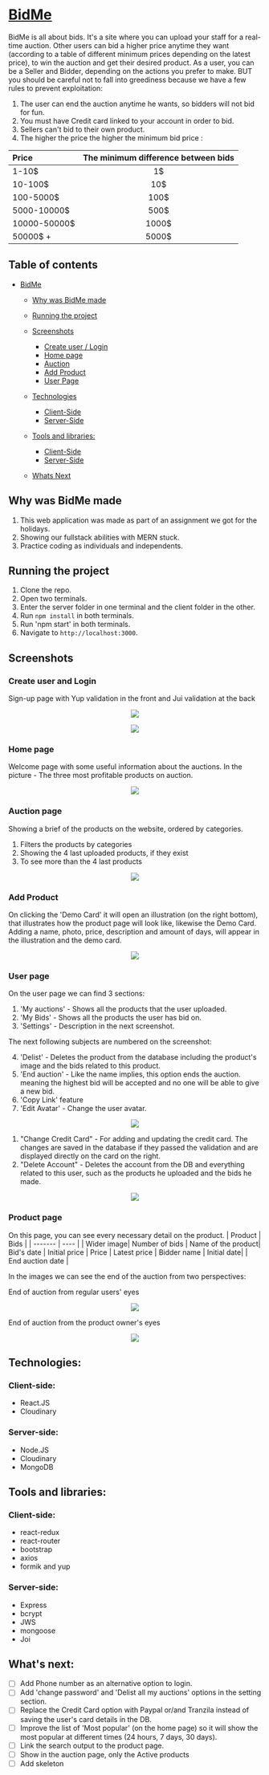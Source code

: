 # [BidMe](https://bidme.netlify.app/) 
BidMe is all about bids. It's a site where you can upload your staff for a real-time auction. Other users can bid a higher price anytime they want (according to a table of different minimum prices depending  on the latest price), to win the auction and get their desired product. 
As a user, you can be a Seller and Bidder, depending  on the actions you prefer to make. BUT you should be careful not to fall into greediness because we have a few rules to prevent exploitation:

1. The user can end the auction anytime he wants, so bidders will not bid for fun. 
2. You must have Credit card linked to your account in order to bid. 
3. Sellers can't bid to their own product.
4. The higher the price the higher the minimum bid price :

| Price | The minimum difference between bids |
| :----- | :---------: |
| 1-10$ |  1$  |
| 10-100$ | 10$ |
| 100-5000$ | 100$ |
| 5000-10000$ | 500$ |
| 10000-50000$ | 1000$ |
| 50000$ + | 5000$ |


## Table of contents 
- [BidMe](#bidme)
  - [Why was BidMe made](#why-was-bidme-made)
  - [Running the project](#running-the-project)
  - [Screenshots](#screenshots)
    + [Create user / Login](#create-user-and-login)
    + [Home page](#home-page)
    + [Auction](#auction-page)
    + [Add Product](#add-product)
    + [User Page](#user-page)

  - [Technologies](#technologies)
    + [Client-Side](#client-side)
    + [Server-Side](#server-side)
  - [Tools and libraries:](#tools-and-libraries)
    + [Client-Side](#client-side)
    + [Server-Side](#server-side)
  - [Whats Next](#whats-next)
  
## Why was BidMe made

1. This web application was made as part of an assignment we got for the holidays.  
2. Showing our fullstack abilities with MERN stuck.
3. Practice coding as individuals and independents.

## Running the project

1. Clone the repo.
2. Open two terminals.
3. Enter the server folder in one terminal and the client folder in the other.
4. Run `npm install` in both terminals.
4. Run 'npm start' in both terminals.
5. Navigate to `http://localhost:3000`.

## Screenshots

### Create user and Login
Sign-up page with Yup validation in the front and Jui validation at the back

<p align="center"><img src="https://res.cloudinary.com/diggwedxe/image/upload/v1666188770/Screenshots/singup_jjwan6.jpg" /></p>

<p align="center"><img src="https://res.cloudinary.com/diggwedxe/image/upload/v1666188307/Screenshots/login_nylwtz.jpg" /></p>

### Home page
Welcome page with some useful information about the auctions. In the picture - The three most profitable products on auction.

<p align="center"><img src="https://res.cloudinary.com/diggwedxe/image/upload/v1666188307/Screenshots/home_page_ummq0z.jpg"/></p>


### Auction page
Showing a brief of the products on the website, ordered by categories.
1. Filters the products by categories
2. Showing the 4 last uploaded products, if they exist
3. To see more than the 4 last products

<p align="center"><img src="https://res.cloudinary.com/diggwedxe/image/upload/v1666392365/Screenshots/auction_lbnkxd.jpg"/></p>

### Add Product
On clicking the 'Demo Card' it will open an illustration (on the right bottom), that illustrates how the product page will look like, likewise the Demo Card. 
Adding a name, photo, price, description and amount of days, will appear in the illustration and the demo card.

<p align="center"><img src="https://res.cloudinary.com/diggwedxe/image/upload/v1666188283/Screenshots/add_product_nkibas.jpg"/></p>

### User page
On the user page we can find 3 sections:
1. 'My auctions' - Shows all the products that the user uploaded.
2. 'My Bids' - Shows all the products the user has bid on.
3. 'Settings' - Description in the next screenshot.

The next following subjects are numbered on the screenshot:

4. 'Delist' - Deletes the product from the database including the product's image and the bids related to this product.
5. 'End auction' - Like the name implies, this option ends the auction. meaning the highest bid will be accepted and no one will be able to give a new bid.
6. 'Copy Link' feature
7. 'Edit Avatar' - Change the user avatar.

<p align="center"><img src="https://res.cloudinary.com/diggwedxe/image/upload/v1666188306/Screenshots/user_page_ppxpho.jpg"/></p>

1. "Change Credit Card" - For adding and updating the credit card. The changes are saved in the database if they passed the validation and are displayed directly on the card on the right.
2. "Delete Account" - Deletes the account from the DB and everything related to this user, such as the products he uploaded and the bids he made.

<p align="center"><img src="https://res.cloudinary.com/diggwedxe/image/upload/v1666189383/Screenshots/user_settings_xdcyu8.jpg"/></p>

### Product page
On this page, you can see every necessary detail on the product. 
| Product | Bids |
| ------- | ---- |
| Wider image| Number of bids
| Name of the product| Bid's date
| Initial price | Price
| Latest price | Bidder name
| Initial date|
| End auction date |

In the images we can see the end of the auction from two perspectives: 

End of auction from regular users' eyes

<p align="center"><img src="https://res.cloudinary.com/diggwedxe/image/upload/v1666188289/Screenshots/End-auction_pept91.jpg"/></p>

End of auction from the product owner's eyes

<p align="center"><img src="https://res.cloudinary.com/diggwedxe/image/upload/v1666188288/Screenshots/End-auction-product-owner_rgmca7.jpg"/></p>

## Technologies:

### Client-side:
* React.JS
* Cloudinary

### Server-side:
* Node.JS
* Cloudinary
* MongoDB

## Tools and libraries:

### Client-side:
  * react-redux
  * react-router
  * bootstrap
  * axios
  * formik and yup

### Server-side:
  * Express
  * bcrypt
  * JWS
  * mongoose
  * Joi

## What's next:
- [ ] Add Phone number as an alternative option to login.
- [ ] Add 'change password' and 'Delist all my auctions' options in the setting section. 
- [ ] Replace the Credit Card option with Paypal or/and Tranzila instead of saving the user's card details in the DB. 
- [ ] Improve the list of 'Most popular' (on the home page) so it will show the most popular at different times (24 hours, 7 days, 30 days).
- [ ] Link the search output to the product page.
- [ ] Show in the auction page, only the Active products
- [ ] Add skeleton
